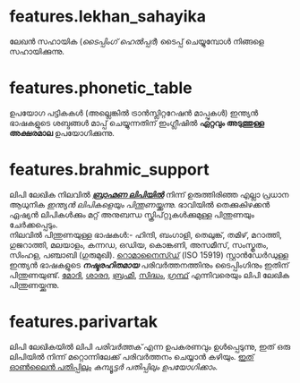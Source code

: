 # features.lekhan_sahayika

ലേഖൻ സഹായിക (_ടൈപ്പിംഗ് ഹെൽപ്പർ_) ടൈപ്പ് ചെയ്യുമ്പോൾ നിങ്ങളെ സഹായിക്കുന്നു.

# features.phonetic_table

ഉപയോഗ പട്ടികകൾ (അല്ലെങ്കിൽ ട്രാൻസ്ലിറ്ററേഷൻ മാപ്പുകൾ) ഇന്ത്യൻ ഭാഷകളുടെ ശബ്ദങ്ങൾ മാപ്പ് ചെയ്യുന്നതിന് ഇംഗ്ലീഷിൽ **ഏറ്റവും അടുത്തുള്ള അക്ഷരമാല** ഉപയോഗിക്കുന്നു.

# features.brahmic_support

ലിപി ലേഖിക നിലവിൽ **_[ബ്രാഹ്മണ ലിപിയിൽ](links:/langs/Brahmic)_** നിന്ന് ഉരുത്തിരിഞ്ഞ എല്ലാ പ്രധാന ആധുനിക _ഇന്ത്യൻ ലിപികളെയും പിന്തുണയ്ക്കുന്നു_. ഭാവിയിൽ തെക്കുകിഴക്കൻ ഏഷ്യൻ ലിപികൾക്കും മറ്റ് അനുബന്ധ സ്ക്രിപ്റ്റുകൾക്കുമുള്ള പിന്തുണയും ചേർക്കപ്പെടും.  
നിലവിൽ പിന്തുണയുള്ള ഭാഷകൾ:- ഹിന്ദി, ബംഗാളി, തെലുങ്ക്, തമിഴ്, മറാത്തി, ഗുജറാത്തി, മലയാളം, കന്നഡ, ഒഡിയ, കൊങ്കണി, അസമീസ്, സംസ്കൃതം, സിംഹള, പഞ്ചാബി (ഗുരുമുഖി). [റൊമാനൈസ്ഡ്](links:/langs/Romanized) (ISO 15919) സ്റ്റാൻഡേർഡുള്ള ഇന്ത്യൻ ഭാഷകളുടെ **_നഷ്ടരഹിതമായ_** പരിവർത്തനത്തിനും ടൈപ്പിംഗിനും ഇതിന് പിന്തുണയുണ്ട്. [മോദി](links:/langs/Modi), [ശാരദ](links:/langs/Sharada), [ബ്രഹ്മി](links:/langs/Brahmi), [സിദ്ധം](links:/langs/Siddham), [ഗ്രന്ഥ്](links:/langs/Granth) എന്നിവരെയും ലിപി ലേഖിക പിന്തുണയ്ക്കുന്നു.

# features.parivartak

ലിപി ലേഖികയിൽ ലിപി _പരിവർത്തക്_ എന്ന ഉപകരണവും ഉൾപ്പെടുന്നു, ഇത് ഒരു ലിപിയിൽ നിന്ന് മറ്റൊന്നിലേക്ക് പരിവർത്തനം ചെയ്യാൻ കഴിയും. [ഇത് ഓൺലൈൻ പതിപ്പിലും](links:/mukhya/web_app) _കമ്പ്യൂട്ടർ പതിപ്പിലും ഉപയോഗിക്കാം_.

